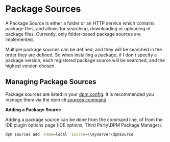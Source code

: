 # Package Sources

A Package Source is either a folder or an HTTP service which contains package files, and allows for searching, downloading or uploading of package files. Currently, only folder-based package sources are implemented.

Multiple package sources can be defined, and they will be searched in the order they are defined. So when installing a package, if I don't specify a package version, each registered package source will be searched, and the highest version chosen.

## Managing Package Sources

Package sources are listed in your [dpm.config](/concepts/config-files). It is recommended you manage them via the dpm cli [sources command](../commands/sources-command.md).

**Adding a Package Source**

Adding a package source can be done from the command line, of from the IDE plugin options page (IDE options, Third Party\\DPM Package Manager).

```bat
dpm sources add -name=local -source=\\myserver\dpmsource
```
